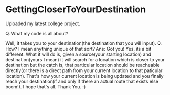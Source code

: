 # GettingCloserToYourDestination
Uploaded my latest college project. 

Q. What my code is all about?

Well, it takes you to your destination(the destination that you will input).  Q. How? I mean anything unique of that sort? Ans: Got you! Yes, its a bit different. What it will do is, given a source(your starting location) and destination(yours I mean) it will search for a location which is closer to your destination but the catch is, that particular location should be reacheable directly(or there is a direct path from your current location to that paticular location). That's how your current location is being updated and you finally reach your destination(if and only if there an actual route that exists else boom!).   I hope that's all. Thank You. :)
